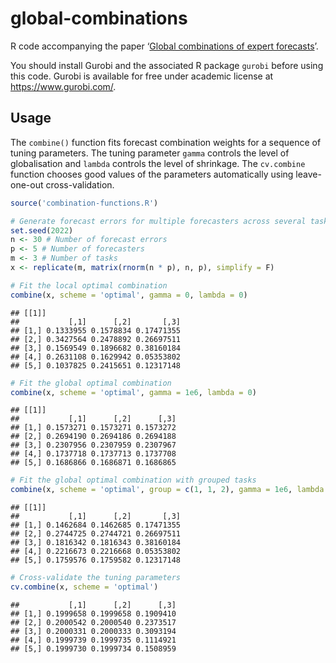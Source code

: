 
# global-combinations

R code accompanying the paper ‘[Global combinations of expert
forecasts](https://arxiv.org/abs/2207.07318)’.

You should install Gurobi and the associated R package `gurobi` before
using this code. Gurobi is available for free under academic license at
<https://www.gurobi.com/>.

## Usage

The `combine()` function fits forecast combination weights for a
sequence of tuning parameters. The tuning parameter `gamma` controls the
level of globalisation and `lambda` controls the level of shrinkage. The
`cv.combine` function chooses good values of the parameters
automatically using leave-one-out cross-validation.

``` r
source('combination-functions.R')

# Generate forecast errors for multiple forecasters across several tasks
set.seed(2022)
n <- 30 # Number of forecast errors
p <- 5 # Number of forecasters
m <- 3 # Number of tasks
x <- replicate(m, matrix(rnorm(n * p), n, p), simplify = F)

# Fit the local optimal combination
combine(x, scheme = 'optimal', gamma = 0, lambda = 0)
```

    ## [[1]]
    ##           [,1]      [,2]       [,3]
    ## [1,] 0.1333955 0.1578834 0.17471355
    ## [2,] 0.3427564 0.2478892 0.26697511
    ## [3,] 0.1569549 0.1896682 0.38160184
    ## [4,] 0.2631108 0.1629942 0.05353802
    ## [5,] 0.1037825 0.2415651 0.12317148

``` r
# Fit the global optimal combination
combine(x, scheme = 'optimal', gamma = 1e6, lambda = 0)
```

    ## [[1]]
    ##           [,1]      [,2]      [,3]
    ## [1,] 0.1573271 0.1573271 0.1573272
    ## [2,] 0.2694190 0.2694186 0.2694188
    ## [3,] 0.2307956 0.2307959 0.2307967
    ## [4,] 0.1737718 0.1737713 0.1737708
    ## [5,] 0.1686866 0.1686871 0.1686865

``` r
# Fit the global optimal combination with grouped tasks
combine(x, scheme = 'optimal', group = c(1, 1, 2), gamma = 1e6, lambda = 0)
```

    ## [[1]]
    ##           [,1]      [,2]       [,3]
    ## [1,] 0.1462684 0.1462685 0.17471355
    ## [2,] 0.2744725 0.2744721 0.26697511
    ## [3,] 0.1816342 0.1816343 0.38160184
    ## [4,] 0.2216673 0.2216668 0.05353802
    ## [5,] 0.1759576 0.1759582 0.12317148

``` r
# Cross-validate the tuning parameters
cv.combine(x, scheme = 'optimal')
```

    ##           [,1]      [,2]      [,3]
    ## [1,] 0.1999658 0.1999658 0.1909410
    ## [2,] 0.2000542 0.2000540 0.2373517
    ## [3,] 0.2000331 0.2000333 0.3093194
    ## [4,] 0.1999739 0.1999735 0.1114921
    ## [5,] 0.1999730 0.1999734 0.1508959
